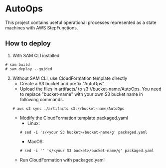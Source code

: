 # AutoOps

This project contains useful operational processes represented as a state machines with AWS StepFunctions. 

## How to deploy 
1. With SAM CLI installed
```
# sam build
# sam deploy --guided
```
2. Without SAM CLI, use CloudFormation template directly
    - Create a S3 bucket and prefix "AutoOps"
    - Upload the files in artifacts/ to s3://bucket-name/AutoOps. You need to replace "bucket-name" with your own S3 bucket name in following commands.
    ```
    # aws s3 sync ./artifacts s3://bucket-name/AutoOps
    ```
    - Modify the CloudFormation template packaged.yaml
        - Linux:
        ```
        # sed -i 's/<your S3 bucket>/bucket-name/g' packaged.yaml
        ```
        - MacOS:
        ```
        # sed -i '' 's/<your S3 bucket>/bucket-name/g' packaged.yaml
        ```
    - Run CloudFormation with packaged.yaml